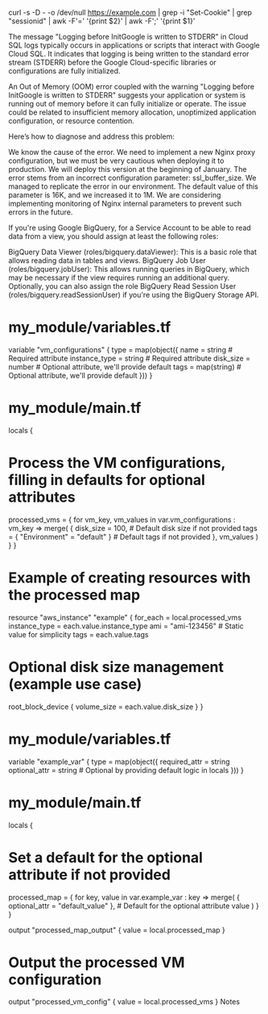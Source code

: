 curl -s -D - -o /dev/null https://example.com | grep -i "Set-Cookie" | grep "sessionid" | awk -F'=' '{print $2}' | awk -F';' '{print $1}'

The message "Logging before InitGoogle is written to STDERR" in Cloud SQL logs typically occurs in applications or scripts that interact with Google Cloud SQL. It indicates that logging is being written to the standard error stream (STDERR) before the Google Cloud-specific libraries or configurations are fully initialized.

An Out of Memory (OOM) error coupled with the warning "Logging before InitGoogle is written to STDERR" suggests your application or system is running out of memory before it can fully initialize or operate. The issue could be related to insufficient memory allocation, unoptimized application configuration, or resource contention.

Here’s how to diagnose and address this problem:

We know the cause of the error. We need to implement a new Nginx proxy configuration, but we must be very cautious when deploying it to production. We will deploy this version at the beginning of January. The error stems from an incorrect configuration parameter: ssl_buffer_size.
We managed to replicate the error in our environment. The default value of this parameter is 16K, and we increased it to 1M. We are considering implementing monitoring of Nginx internal parameters to prevent such errors in the future.

If you're using Google BigQuery, for a Service Account to be able to read data from a view, you should assign at least the following roles:

BigQuery Data Viewer (roles/bigquery.dataViewer): This is a basic role that allows reading data in tables and views.
BigQuery Job User (roles/bigquery.jobUser): This allows running queries in BigQuery, which may be necessary if the view requires running an additional query.
Optionally, you can also assign the role BigQuery Read Session User (roles/bigquery.readSessionUser) if you're using the BigQuery Storage API.




# my_module/variables.tf
variable "vm_configurations" {
  type = map(object({
    name          = string                      # Required attribute
    instance_type = string                      # Required attribute
    disk_size     = number                      # Optional attribute, we'll provide default
    tags          = map(string)                 # Optional attribute, we'll provide default
  }))
}

# my_module/main.tf
locals {
  # Process the VM configurations, filling in defaults for optional attributes
  processed_vms = {
    for vm_key, vm_values in var.vm_configurations : vm_key => merge(
      {
        disk_size = 100,                        # Default disk size if not provided
        tags      = { "Environment" = "default" } # Default tags if not provided
      },
      vm_values
    )
  }
}

# Example of creating resources with the processed map
resource "aws_instance" "example" {
  for_each      = local.processed_vms
  instance_type = each.value.instance_type
  ami           = "ami-123456"                 # Static value for simplicity
  tags          = each.value.tags

  # Optional disk size management (example use case)
  root_block_device {
    volume_size = each.value.disk_size
  }
}




# my_module/variables.tf
variable "example_var" {
  type = map(object({
    required_attr = string
    optional_attr = string  # Optional by providing default logic in locals
  }))
}

# my_module/main.tf
locals {
  # Set a default for the optional attribute if not provided
  processed_map = {
    for key, value in var.example_var : key => merge(
      { optional_attr = "default_value" },  # Default for the optional attribute
      value
    )
  }
}

output "processed_map_output" {
  value = local.processed_map
}

# Output the processed VM configuration
output "processed_vm_config" {
  value = local.processed_vms
}
Notes 


